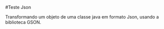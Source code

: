 #Teste Json

Transformando um objeto de uma classe java em formato Json, usando a biblioteca GSON. 
